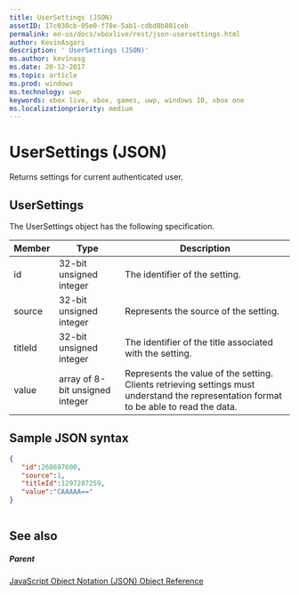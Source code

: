 ```yaml
---
title: UserSettings (JSON)
assetID: 17c030cb-05e0-f78e-5ab1-cdbd8b801ceb
permalink: en-us/docs/xboxlive/rest/json-usersettings.html
author: KevinAsgari
description: ' UserSettings (JSON)'
ms.author: kevinasg
ms.date: 20-12-2017
ms.topic: article
ms.prod: windows
ms.technology: uwp
keywords: xbox live, xbox, games, uwp, windows 10, xbox one
ms.localizationpriority: medium
---
```



# UserSettings (JSON)
Returns settings for current authenticated user. 
<a id="ID4EN"></a>

 
## UserSettings
 
The UserSettings object has the following specification.
 
| Member| Type| Description| 
| --- | --- | --- | 
| id| 32-bit unsigned integer| The identifier of the setting.| 
| source| 32-bit unsigned integer| Represents the source of the setting. | 
| titleId| 32-bit unsigned integer| The identifier of the title associated with the setting. | 
| value| array of 8-bit unsigned integer| Represents the value of the setting. Clients retrieving settings must understand the representation format to be able to read the data. | 
  
<a id="ID4EJC"></a>

 
## Sample JSON syntax
 

```json
{
   "id":268697600,
   "source":1,
   "titleId":1297287259,
   "value":"CAAAAA=="
}
    
```

  
<a id="ID4ESC"></a>

 
## See also
 
<a id="ID4EUC"></a>

 
##### Parent 

[JavaScript Object Notation (JSON) Object Reference](atoc-xboxlivews-reference-json.md)

   